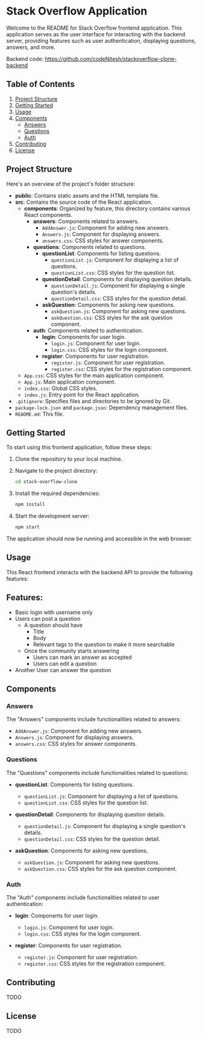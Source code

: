 # Stack Overflow Application

Welcome to the README for Stack Overflow frontend application. This application serves as the user interface for interacting with the backend server, providing features such as user authentication, displaying questions, answers, and more.

Backend code: https://github.com/codeNitesh/stackoverflow-clone-backend

## Table of Contents

1. [Project Structure](#project-structure)
2. [Getting Started](#getting-started)
3. [Usage](#usage)
4. [Components](#components)
   - [Answers](#answers)
   - [Questions](#questions)
   - [Auth](#auth)
5. [Contributing](#contributing)
6. [License](#license)

## Project Structure

Here's an overview of the project's folder structure:

- **public**: Contains static assets and the HTML template file.
- **src**: Contains the source code of the React application.
  - **components**: Organized by feature, this directory contains various React components.
    - **answers**: Components related to answers.
      - `AddAnswer.js`: Component for adding new answers.
      - `Answers.js`: Component for displaying answers.
      - `answers.css`: CSS styles for answer components.
    - **questions**: Components related to questions.
      - **questionList**: Components for listing questions.
        - `questionList.js`: Component for displaying a list of questions.
        - `questionList.css`: CSS styles for the question list.
      - **questionDetail**: Components for displaying question details.
        - `questionDetail.js`: Component for displaying a single question's details.
        - `questionDetail.css`: CSS styles for the question detail.
      - **askQuestion**: Components for asking new questions.
        - `askQuestion.js`: Component for asking new questions.
        - `askQuestion.css`: CSS styles for the ask question component.
    - **auth**: Components related to authentication.
      - **login**: Components for user login.
        - `login.js`: Component for user login.
        - `login.css`: CSS styles for the login component.
      - **register**: Components for user registration.
        - `register.js`: Component for user registration.
        - `register.css`: CSS styles for the registration component.
  - `App.css`: CSS styles for the main application component.
  - `App.js`: Main application component.
  - `index.css`: Global CSS styles.
  - `index.js`: Entry point for the React application.
- `.gitignore`: Specifies files and directories to be ignored by Git.
- `package-lock.json` and `package.json`: Dependency management files.
- `README.md`: This file.

## Getting Started

To start using this frontend application, follow these steps:

1. Clone the repository to your local machine.

2. Navigate to the project directory:

   ```sh
   cd stack-overflow-clone
   ```

3. Install the required dependencies:

   ```sh
   npm install
   ```

4. Start the development server:

   ```sh
   npm start
   ```

The application should now be running and accessible in the web browser.

## Usage

This React frontend interacts with the backend API to provide the following features:


## Features:
- Basic login with username only
- Users can post a question
    - A question should have
        - Title
        - Body
        - Relevant tags to the question to make it more searchable
    - Once the community starts answering
        - Users can mark an answer as accepted
        - Users can edit a question
- Another User can answer the question

## Components

### Answers

The "Answers" components include functionalities related to answers:

- `AddAnswer.js`: Component for adding new answers.
- `Answers.js`: Component for displaying answers.
- `answers.css`: CSS styles for answer components.

### Questions

The "Questions" components include functionalities related to questions:

- **questionList**: Components for listing questions.
  - `questionList.js`: Component for displaying a list of questions.
  - `questionList.css`: CSS styles for the question list.

- **questionDetail**: Components for displaying question details.
  - `questionDetail.js`: Component for displaying a single question's details.
  - `questionDetail.css`: CSS styles for the question detail.

- **askQuestion**: Components for asking new questions.
  - `askQuestion.js`: Component for asking new questions.
  - `askQuestion.css`: CSS styles for the ask question component.

### Auth

The "Auth" components include functionalities related to user authentication:

- **login**: Components for user login.
  - `login.js`: Component for user login.
  - `login.css`: CSS styles for the login component.

- **register**: Components for user registration.
  - `register.js`: Component for user registration.
  - `register.css`: CSS styles for the registration component.

## Contributing

TODO

## License

TODO
